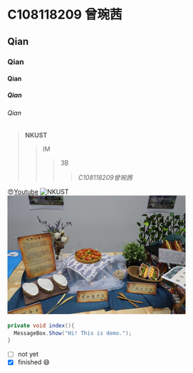 # C108118209 曾琬茜
## Qian
### Qian
#### Qian
##### Qian
###### Qian 


> **NKUST**
>> IM
>>> 3B
>>>> *C108118209曾琬茜*

😍[Youtube](https://youtube.com.tw)
![NKUST](https://www.nkust.edu.tw/var/file/0/1000/img/513/182513897.png "NKUST")
![NKUST_cook](https://github.com/ZengWQian/C108118209/blob/main/cook.jpg?raw=true "cook")

```csharp
private void index(){
  MessageBox.Show("Hi! This is demo.");
}
``` 

- [ ] not yet
- [X] finished 😄
